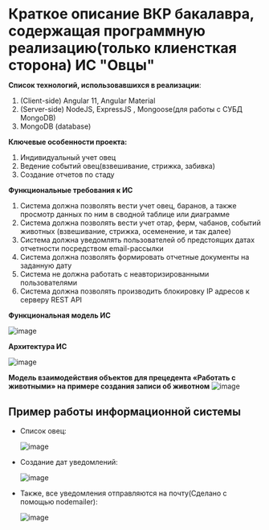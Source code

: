 <h1 style="margin-bottom: 10px;"> Краткое описание ВКР бакалавра, содержащая программную реализацию(только клиенсткая сторона) ИС "Овцы"</h1>

**Список технологий, использовавшихся в реализации**:
1. (Client-side) Angular 11, Angular Material
2. (Server-side) NodeJS, ExpressJS , Mongoose(для работы с СУБД MongoDB)
3. MongoDB (database)

**Ключевые особенности проекта:**
1. Индивидуальный учет овец
2. Ведение событий овец(взвешивание, стрижка, забивка)
3. Создание отчетов по стаду

**Функциональные требования к ИС**
1.	Система должна позволять вести учет овец, баранов, а также просмотр данных по ним в сводной таблице или диаграмме
2.	Система должна позволять вести учет отар, ферм, чабанов, событий животных (взвешивание, стрижка, осеменение, и так далее)
3.	Система должна уведомлять пользователей об предстоящих датах отчетности посредством email-рассылки
4.	Система должна позволять формировать отчетные документы на заданную дату
5.	Система не должна работать с неавторизированными пользователями
6.	Система должна позволять производить блокировку IP адресов к серверу REST API

**Функциональная модель ИС**

![image](https://user-images.githubusercontent.com/20001037/132379012-82ca9d25-3230-483a-81ff-15625afd0d17.png)
<br>

**Архитектура ИС**

![image](https://user-images.githubusercontent.com/20001037/132377612-16963fd2-ad31-42f7-a23f-848af6fb539a.png)

**Модель взаимодействия объектов для прецедента «Работать с животными» на примере создания записи об животном**
![image](https://user-images.githubusercontent.com/20001037/132378321-d0093198-d811-427c-81da-13cd919b9a6f.png)


<h2> Пример работы информационной системы </h2> 

<ul>
<li>Список овец:</li>
  
![image](https://user-images.githubusercontent.com/20001037/132133553-edb14303-9363-4c83-9498-35bfacb671f0.png)
  
<li >Создание дат уведомлений:</li>
 
![image](https://user-images.githubusercontent.com/20001037/132133593-909546bf-65bc-44e7-9a7b-2485a66d3864.png)

<li>Также, все уведомления отправляются на почту(Сделано с помощью nodemailer): </li>
  
![image](https://user-images.githubusercontent.com/20001037/132376121-22f80d7c-7cd8-4613-8e72-d3d317cc4839.png)
  
</ul>
